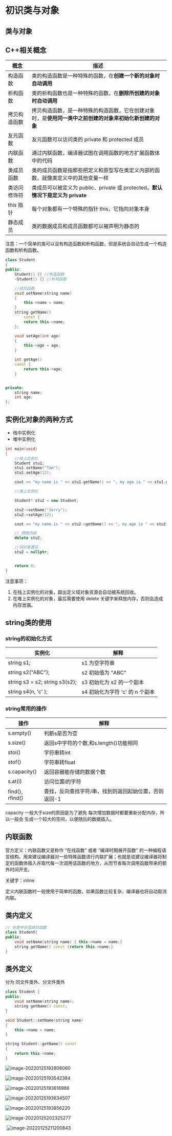 # 初识类与对象

## 类与对象

## C++相关概念

| 概念         | 描述                                                         |
| ------------ | ------------------------------------------------------------ |
| 构造函数     | 类的构造函数是一种特殊的函数，在**创建一个新的对象时自动调用** |
| 析构函数     | 类的析构函数也是一种特殊的函数，在**删除所创建的对象时自动调用** |
| 拷贝构造函数 | 拷贝构造函数，是一种特殊的构造函数，它在创建对象时，是**使用同一类中之前创建的对象来初始化新创建的对象** |
| 友元函数     | 友元函数可以访问类的 private 和 protected 成员               |
| 内联函数     | 通过内联函数，编译器试图在调用函数的地方扩展函数体中的代码   |
| 类成员函数   | 类的成员函数是指那些把定义和原型写在类定义内部的函数，就像类定义中的其他变量一样 |
| 类访问修饰符 | 类成员可以被定义为 public、private 或 protected。**默认情况下是定义为 private** |
| this 指针    | 每个对象都有一个特殊的指针 this，它指向对象本身              |
| 静态成员     | 类的数据成员和成员函数都可以被声明为静态的                   |

注意：一个简单的类可以没有构造函数和析构函数，但是系统会自动生成一个构造函数和析构函数。

```c++
class Student
{
public:
	Student() {} //构造函数
	~Student() {} //析构函数

	//成员函数
	void setName(string name)
	{
		this->name = name;
	}
	string getName()
		const {
		return this->name;
	};

	void setAge(int age)
	{
		this->age = age;
	}

	int getAge()
	const {
		return this->age;
	}


private:
	string name;
	int age;
};
```



## 实例化对象的两种方式

* 栈中实例化
* 堆中实例化

```c++
int main(void)
{
	//栈上实例化
	Student stu1;
	stu1.setName("Tom");
	stu1.setAge(12);

	cout << "my name is " << stu1.getName() << ", my age is " << stu1.getAge() << endl;

	//堆上实例化

	Student* stu2 = new Student;

	stu2->setName("Jerry");
	stu2->setAge(12);

	cout << "my name is " << stu2->getName() << ", my age is " << stu2->getAge() << endl;

	// 释放内存
	delete stu2;

	//将对象置空
	stu2 = nullptr;


	return 0;
}
```

注意事项：

1. 在栈上实例化的对象，超出定义域对象资源会自动被系统回收。
2. 在堆上实例化的对象，最后需要使用 delete 关键字来释放内存，否则会造成内存泄漏。



## string类的使用

### string的初始化方式

| 实例化                         | 解释                            |
| ------------------------------ | ------------------------------- |
| string s1;                     | s1 为空字符串                   |
| string s2("ABC");              | s2 初始值为 "ABC"               |
| string s3 = s2; string s3(s2); | s3 初始化为 s2 的一个副本       |
| string s4(n, 'c' );            | s4 初始化为字符 'c' 的 n 个副本 |

### string常用的操作

| 操作            | 解释                                                  |
| --------------- | ----------------------------------------------------- |
| s.empty()       | 判断s是否为空                                         |
| s.size()        | 返回s中字符的个数,和s.length()功能相同                |
| stoi()          | 字符串转int                                           |
| stof()          | 字符串转float                                         |
| s.capacity()    | 返回容器能存储的数据个数                              |
| s.at(i)         | 访问位置i的字符                                       |
| find(), rfind() | 查找，反向查找字符/串，找到则返回起始位置，否则返回-1 |

capacity 一般大于size的原因是为了避免 每次增加数据时都要重新分配内存，所以一般会 生成一个较大的空间，以便随后的数据插入。

## 内联函数

官方定义：内联函数又是称作 “在线函数” 或者 “编译时期展开函数” 的一种编程语言结构，用来建议编译器对一些特殊函数进行内联扩展；也就是说建议编译器将制定的函数体插入并取代每一次调用该函数的地方，从而节省每次调用函数带来的额外时间开支。

关键字：inline

定义内联函数时一般使用于简单的函数，如果函数比较复杂，编译器也将自动取消内联。

## 类内定义

```c++
// 在类中实现成员函数
class Student{
public:
	void setName(string name) { this->name = name;}
	string getName() const {return this->name;}
}
```
## 类外定义
分为 同文件类外、分文件类外
```c++
class Student {
public:
	void setName(string name);
	string getName() const;
}

void Student::setName(string name)
{
	this->name = name;
}

string Student::getName() const
{
	return this->name;
}
```

![image-20220125192806060](C:\Users\28714\AppData\Roaming\Typora\typora-user-images\image-20220125192806060.png)

![image-20220125193542384](C:\Users\28714\AppData\Roaming\Typora\typora-user-images\image-20220125193542384.png)

![image-20220125193616986](C:\Users\28714\AppData\Roaming\Typora\typora-user-images\image-20220125193616986.png)

![image-20220125193634507](C:\Users\28714\AppData\Roaming\Typora\typora-user-images\image-20220125193634507.png)

![image-20220125193856220](C:\Users\28714\AppData\Roaming\Typora\typora-user-images\image-20220125193856220.png)

![image-20220125202325277](C:\Users\28714\AppData\Roaming\Typora\typora-user-images\image-20220125202325277.png)

​	![image-20220125211200843](C:\Users\28714\AppData\Roaming\Typora\typora-user-images\image-20220125211200843.png)
